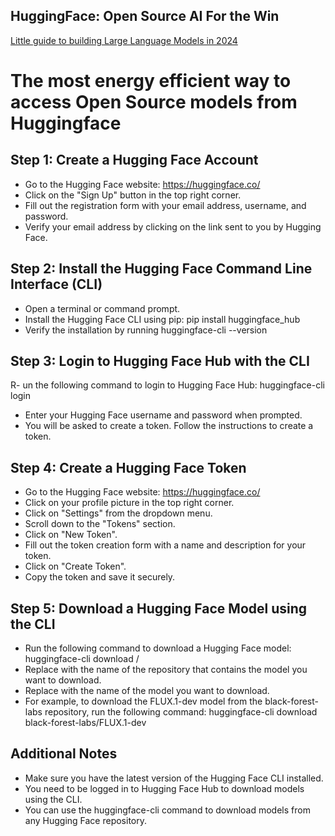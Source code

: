 ## HuggingFace: Open Source AI For the Win

[Little guide to building Large Language Models in 2024](Little%20guide%20to%20building%20Large%20Language%20Models%20in%202024.pdf)


# The most energy efficient way to access Open Source models from Huggingface 

## Step 1: Create a Hugging Face Account
- Go to the Hugging Face website: https://huggingface.co/
- Click on the "Sign Up" button in the top right corner.
- Fill out the registration form with your email address, username, and password.
- Verify your email address by clicking on the link sent to you by Hugging Face.
## Step 2: Install the Hugging Face Command Line Interface (CLI)
- Open a terminal or command prompt.
- Install the Hugging Face CLI using pip: pip install huggingface_hub
- Verify the installation by running huggingface-cli --version
## Step 3: Login to Hugging Face Hub with the CLI
R- un the following command to login to Hugging Face Hub: huggingface-cli login
- Enter your Hugging Face username and password when prompted.
- You will be asked to create a token. Follow the instructions to create a token.
## Step 4: Create a Hugging Face Token
- Go to the Hugging Face website: https://huggingface.co/
- Click on your profile picture in the top right corner.
- Click on "Settings" from the dropdown menu.
- Scroll down to the "Tokens" section.
- Click on "New Token".
- Fill out the token creation form with a name and description for your token.
- Click on "Create Token".
- Copy the token and save it securely.
## Step 5: Download a Hugging Face Model using the CLI
- Run the following command to download a Hugging Face model: huggingface-cli download <repo-name>/<model-name>
- Replace <repo-name> with the name of the repository that contains the model you want to download.
- Replace <model-name> with the name of the model you want to download.
- For example, to download the FLUX.1-dev model from the black-forest-labs repository, run the following command: huggingface-cli download black-forest-labs/FLUX.1-dev
## Additional Notes
- Make sure you have the latest version of the Hugging Face CLI installed.
- You need to be logged in to Hugging Face Hub to download models using the CLI.
- You can use the huggingface-cli command to download models from any Hugging Face repository.
